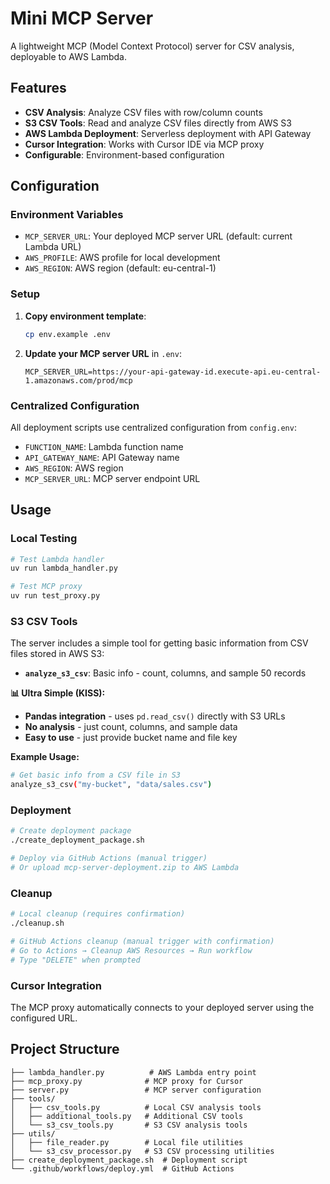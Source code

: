 # Mini MCP Server

A lightweight MCP (Model Context Protocol) server for CSV analysis, deployable to AWS Lambda.

## Features

- **CSV Analysis**: Analyze CSV files with row/column counts
- **S3 CSV Tools**: Read and analyze CSV files directly from AWS S3
- **AWS Lambda Deployment**: Serverless deployment with API Gateway
- **Cursor Integration**: Works with Cursor IDE via MCP proxy
- **Configurable**: Environment-based configuration

## Configuration

### Environment Variables

- `MCP_SERVER_URL`: Your deployed MCP server URL (default: current Lambda URL)
- `AWS_PROFILE`: AWS profile for local development
- `AWS_REGION`: AWS region (default: eu-central-1)

### Setup

1. **Copy environment template**:
   ```bash
   cp env.example .env
   ```

2. **Update your MCP server URL** in `.env`:
   ```
   MCP_SERVER_URL=https://your-api-gateway-id.execute-api.eu-central-1.amazonaws.com/prod/mcp
   ```

### Centralized Configuration

All deployment scripts use centralized configuration from `config.env`:

- `FUNCTION_NAME`: Lambda function name
- `API_GATEWAY_NAME`: API Gateway name
- `AWS_REGION`: AWS region
- `MCP_SERVER_URL`: MCP server endpoint URL

## Usage

### Local Testing

```bash
# Test Lambda handler
uv run lambda_handler.py

# Test MCP proxy
uv run test_proxy.py
```

### S3 CSV Tools

The server includes a simple tool for getting basic information from CSV files stored in AWS S3:

- **`analyze_s3_csv`**: Basic info - count, columns, and sample 50 records

**📊 Ultra Simple (KISS):**
- **Pandas integration** - uses `pd.read_csv()` directly with S3 URLs
- **No analysis** - just count, columns, and sample data
- **Easy to use** - just provide bucket name and file key

**Example Usage:**
```bash
# Get basic info from a CSV file in S3
analyze_s3_csv("my-bucket", "data/sales.csv")
```

### Deployment

```bash
# Create deployment package
./create_deployment_package.sh

# Deploy via GitHub Actions (manual trigger)
# Or upload mcp-server-deployment.zip to AWS Lambda
```

### Cleanup

```bash
# Local cleanup (requires confirmation)
./cleanup.sh

# GitHub Actions cleanup (manual trigger with confirmation)
# Go to Actions → Cleanup AWS Resources → Run workflow
# Type "DELETE" when prompted
```

### Cursor Integration

The MCP proxy automatically connects to your deployed server using the configured URL.

## Project Structure

```
├── lambda_handler.py          # AWS Lambda entry point
├── mcp_proxy.py              # MCP proxy for Cursor
├── server.py                 # MCP server configuration
├── tools/
│   ├── csv_tools.py          # Local CSV analysis tools
│   ├── additional_tools.py   # Additional CSV tools
│   └── s3_csv_tools.py       # S3 CSV analysis tools
├── utils/
│   ├── file_reader.py        # Local file utilities
│   └── s3_csv_processor.py   # S3 CSV processing utilities
├── create_deployment_package.sh  # Deployment script
└── .github/workflows/deploy.yml  # GitHub Actions
```
